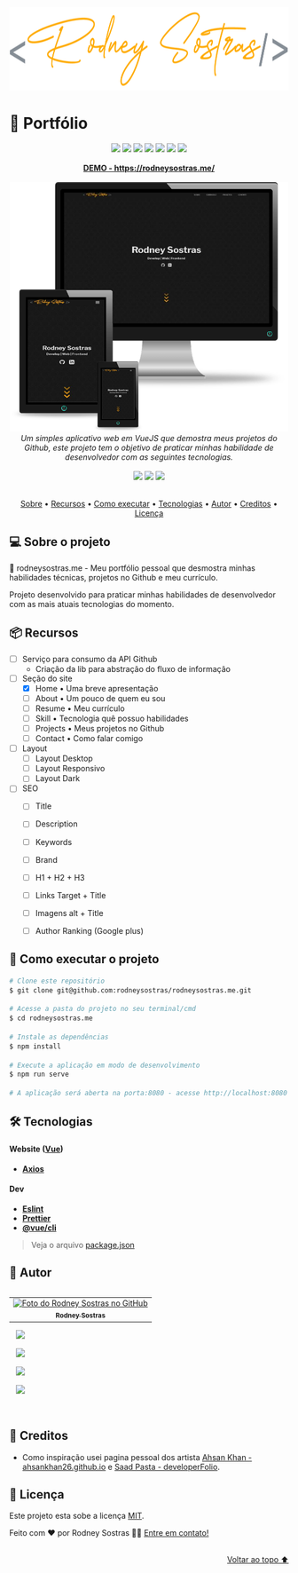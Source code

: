 <div align="center">
    <img src="https://github.com/rodneysostras/rodneysostras/blob/main/assets/img/rodney-sostras-logo-cursiva.png" alt="" height="150em"/>
</div>

# 🤩 Portfólio

<div align="center">
    <img src="https://img.shields.io/badge/%F0%9F%9A%A7%20EM%20CONTRU%C3%87%C3%83O%20-10%25-brightgreen?style=for-the-badge" />
    <img src="https://shields.io/github/deployments/rodneysostras/rodneysostras.me/production?style=for-the-badge&logo=appveyor" />
    <img src="https://img.shields.io/website-up-down-green-red/https/rodneysostras.me?style=for-the-badge"/>
    <img src="https://img.shields.io/github/repo-size/rodneysostras/rodneysostras.me?style=for-the-badge"/>
    <img src="https://img.shields.io/github/languages/count/rodneysostras/rodneysostras.me?style=for-the-badge"/>
    <img src="https://img.shields.io/bitbucket/issues/rodneysostras/rodneysostras.me?style=for-the-badge"/>
    <img src="https://img.shields.io/github/license/rodneysostras/rodneysostras.me?style=for-the-badge"/>
</div>

<br />

<div align="center"><a href="https://rodneysostras.me"><b>DEMO - https://rodneysostras.me/</b></a></div>

<br />

<div align="center"><img src="https://github.com/rodneysostras/rodneysostras.me/blob/main/public/img/previewer-dispositivos.png" alt="exemplo imagem" height="450em"/></div>

<div align="center"><em>Um simples aplicativo web em VueJS que demostra meus projetos do Github, este projeto tem o objetivo de praticar minhas habilidade de desenvolvedor com as seguintes tecnologias.</em></div>

<br />

<div align="center">
  <img src="https://img.shields.io/badge/Vue.js-35495E?style=for-the-badge&logo=vue.js&logoColor=4FC08D" />
  <img src="https://img.shields.io/badge/ESLint-4B3263?style=for-the-badge&logo=eslint&logoColor=white" />
  <img src="https://img.shields.io/badge/Prettier-ff69b4?style=for-the-badge&logo=Prettier&logoColor=white" />
</div>

<br />

<p align="center">
    <a href="#-sobre-o-projeto">Sobre</a> •
    <a href="#-recursos">Recursos</a> •
    <a href="#-como-executar-o-projeto">Como executar</a> •
    <a href="#-tecnologias">Tecnologias</a> •
    <a href="#-autor">Autor</a> • 
    <a href="#-creditos">Creditos</a> •
    <a href="#-licença">Licença</a>
</p>

## 💻 Sobre o projeto

🤩 rodneysostras.me - Meu portfólio pessoal que desmostra minhas habilidades técnicas, projetos no Github e meu currículo.

Projeto desenvolvido para praticar minhas habilidades de desenvolvedor com as mais atuais tecnologias do momento.


## 📦 Recursos

- [ ] Serviço para consumo da API Github
    - Criação da lib para abstração do fluxo de informação
- [ ] Seção do site
  - [x] Home • Uma breve apresentação 
  - [ ] About • Um pouco de quem eu sou
  - [ ] Resume • Meu currículo
  - [ ] Skill • Tecnologia quê possuo habilidades
  - [ ] Projects • Meus projetos no Github
  - [ ] Contact • Como falar comigo
- [ ] Layout
    - [ ] Layout Desktop
    - [ ] Layout Responsivo
    - [ ] Layout Dark
- [ ] SEO
    - [ ] Title
    - [ ] Description
    - [ ] Keywords
    - [ ] Brand
    - [ ] H1 + H2 + H3
    - [ ] Links Target + Title
    - [ ] Imagens alt + Title
    - [ ] Author Ranking (Google plus)

        

## 🚀 Como executar o projeto

```bash
# Clone este repositório
$ git clone git@github.com:rodneysostras/rodneysostras.me.git

# Acesse a pasta do projeto no seu terminal/cmd
$ cd rodneysostras.me

# Instale as dependências
$ npm install

# Execute a aplicação em modo de desenvolvimento
$ npm run serve

# A aplicação será aberta na porta:8080 - acesse http://localhost:8080
```


## 🛠 Tecnologias

#### **Website** ([Vue](https://vuejs.org/))
-   **[Axios](https://github.com/axios/axios)**

#### **Dev**
-   **[Eslint](https://github.com/eslint/eslint)**
-   **[Prettier](https://github.com/prettier/prettier)**
-   **[@vue/cli](https://cli.vuejs.org/)**

> Veja o arquivo  [package.json](https://github.com/rodneysostras/rodneysostras.me/blob/main/package.json)

## 🦸 Autor

<table align="left">
  <tr>
    <td align="center">
      <a href="#">
        <img src="https://github.com/rodneysostras.png" width="150px;" alt="Foto do Rodney Sostras no GitHub"/><br>
        <sub>
          <b>Rodney Sostras</b>
        </sub>
      </a>
    </td>
  </tr>
</table>
<p>
    &nbsp;&nbsp;
    <a href="https://github.com/rodneysostras">
        <img src="https://img.shields.io/badge/rodneysostras-000000?style=for-the-badge&logo=GitHub&logoColor=FFF" />
    </a>
</p>
<p>
    &nbsp;&nbsp;
    <a href="https://linkedin.com/in/rodney-sostras" alt="Linkedin do Rodney Sostras">
        <img src="https://img.shields.io/badge/-rodney--sostras-0077B5?style=for-the-badge&logo=Linkedin&logoColor=FFF"/>
    </a>
</p>
<p>&nbsp;&nbsp;
    <a href="mailto:contact@rodneysostras.me" alt="Email do Rodney Sostras">
        <img src="https://img.shields.io/badge/-contact@rodneysostras.me-D14836?style=for-the-badge&logo=Gmail&logoColor=FFF" />
    </a>
</p>
<p>&nbsp;&nbsp;
    <a href="https://rodneysostras.me/" alt="Web Site do Rodney Sostras">
        <img src="https://img.shields.io/badge/%F0%9F%8C%8E%20RODNEYSOSTRAS.ME%20-191919?style=for-the-badge" />
    </a>
</p>

<br />
        
## 🎨 Creditos

- Como inspiração usei pagina pessoal dos artista [Ahsan Khan - ahsankhan26.github.io](https://ahsankhan.me/) e [Saad Pasta - developerFolio](https://developerfolio.js.org/).

      
## 📝 Licença

Este projeto esta sobe a licença [MIT](./LICENSE).

Feito com ❤️ por Rodney Sostras 👋🏽 [Entre em contato!](https://www.linkedin.com/in/rodney-sostras/)
        
<br />
        
<div align="right"><a href="#-portfólio">Voltar ao topo ⬆</a></div>
